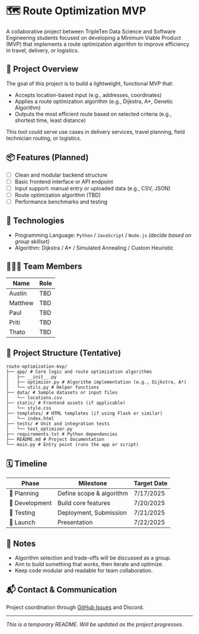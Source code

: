 # 🗺️ Route Optimization MVP

A collaborative project between TripleTen Data Science and Software Engineering students focused on developing a Minimum Viable Product (MVP) that implements a route optimization algorithm to improve efficiency in travel, delivery, or logistics.

## 🚀 Project Overview

The goal of this project is to build a lightweight, functional MVP that:
- Accepts location-based input (e.g., addresses, coordinates)
- Applies a route optimization algorithm (e.g., Dijkstra, A*, Genetic Algorithm)
- Outputs the most efficient route based on selected criteria (e.g., shortest time, least distance)

This tool could serve use cases in delivery services, travel planning, field technician routing, or logistics.

## 📦 Features (Planned)

- [ ] Clean and modular backend structure
- [ ] Basic frontend interface or API endpoint
- [ ] Input support: manual entry or uploaded data (e.g., CSV, JSON)
- [ ] Route optimization algorithm (TBD)
- [ ] Performance benchmarks and testing

## 🧠 Technologies

- Programming Language: `Python` / `JavaScript` / `Node.js` *(decide based on group skillset)*
- Algorithm: Dijkstra / A* / Simulated Annealing / Custom Heuristic

## 🧑‍🤝‍🧑 Team Members

| Name            | Role                 |
|-----------------|----------------------|
| Austin               | TBD                  |
| Matthew               | TBD                  |
| Paul               | TBD                  |
| Priti               | TBD                  |
| Thato               | TBD                  |

## 📁 Project Structure (Tentative)

```text
route-optimization-mvp/
├── app/ # Core logic and route optimization algorithms
│   ├── __init__.py
│   ├── optimizer.py # Algorithm implementation (e.g., Dijkstra, A*)
│   └── utils.py # Helper functions
├── data/ # Sample datasets or input files
│   └── locations.csv
├── static/ # Frontend assets (if applicable)
│   └── style.css
├── templates/ # HTML templates (if using Flask or similar)
│   └── index.html
├── tests/ # Unit and integration tests
│   └── test_optimizer.py
├── requirements.txt # Python dependencies
├── README.md # Project documentation
└── main.py # Entry point (runs the app or script)
```

## 🗓️ Timeline

| Phase           | Milestone                    | Target Date |
|----------------|-------------------------------|-------------|
| 📌 Planning     | Define scope & algorithm  | 7/17/2025        |
| 🔧 Development  | Build core features           | 7/20/2025        |
| 🧪 Testing       | Deployment, Submission            | 7/21/2025         |
| 🚀 Launch        | Presentation                | 7/22/2025         |

## 📝 Notes

- Algorithm selection and trade-offs will be discussed as a group.
- Aim to build something that *works*, then iterate and optimize.
- Keep code modular and readable for team collaboration.

## 📬 Contact & Communication

Project coordination through [GitHub Issues](https://github.com/) and Discord.

---

_This is a temporary README. Will be updated as the project progresses._
